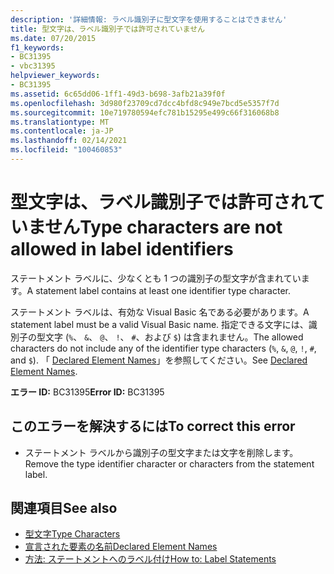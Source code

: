 ```yaml
---
description: '詳細情報: ラベル識別子に型文字を使用することはできません'
title: 型文字は、ラベル識別子では許可されていません
ms.date: 07/20/2015
f1_keywords:
- BC31395
- vbc31395
helpviewer_keywords:
- BC31395
ms.assetid: 6c65dd06-1ff1-49d3-b698-3afb21a39f0f
ms.openlocfilehash: 3d980f23709cd7dcc4bfd8c949e7bcd5e5357f7d
ms.sourcegitcommit: 10e719780594efc781b15295e499c66f316068b8
ms.translationtype: MT
ms.contentlocale: ja-JP
ms.lasthandoff: 02/14/2021
ms.locfileid: "100460853"
---
```

# <a name="type-characters-are-not-allowed-in-label-identifiers"></a><span data-ttu-id="b006f-103">型文字は、ラベル識別子では許可されていません</span><span class="sxs-lookup"><span data-stu-id="b006f-103">Type characters are not allowed in label identifiers</span></span>

<span data-ttu-id="b006f-104">ステートメント ラベルに、少なくとも 1 つの識別子の型文字が含まれています。</span><span class="sxs-lookup"><span data-stu-id="b006f-104">A statement label contains at least one identifier type character.</span></span>  
  
 <span data-ttu-id="b006f-105">ステートメント ラベルは、有効な Visual Basic 名である必要があります。</span><span class="sxs-lookup"><span data-stu-id="b006f-105">A statement label must be a valid Visual Basic name.</span></span> <span data-ttu-id="b006f-106">指定できる文字には、識別子の型文字 (`%`、 `&`、 `@`、 `!`、 `#`、および `$`) は含まれません。</span><span class="sxs-lookup"><span data-stu-id="b006f-106">The allowed characters do not include any of the identifier type characters (`%`, `&`, `@`, `!`, `#`, and `$`).</span></span> <span data-ttu-id="b006f-107">「 [Declared Element Names](../programming-guide/language-features/declared-elements/declared-element-names.md)」を参照してください。</span><span class="sxs-lookup"><span data-stu-id="b006f-107">See [Declared Element Names](../programming-guide/language-features/declared-elements/declared-element-names.md).</span></span>  
  
 <span data-ttu-id="b006f-108">**エラー ID:** BC31395</span><span class="sxs-lookup"><span data-stu-id="b006f-108">**Error ID:** BC31395</span></span>  
  
## <a name="to-correct-this-error"></a><span data-ttu-id="b006f-109">このエラーを解決するには</span><span class="sxs-lookup"><span data-stu-id="b006f-109">To correct this error</span></span>  
  
- <span data-ttu-id="b006f-110">ステートメント ラベルから識別子の型文字または文字を削除します。</span><span class="sxs-lookup"><span data-stu-id="b006f-110">Remove the type identifier character or characters from the statement label.</span></span>  
  
## <a name="see-also"></a><span data-ttu-id="b006f-111">関連項目</span><span class="sxs-lookup"><span data-stu-id="b006f-111">See also</span></span>

- [<span data-ttu-id="b006f-112">型文字</span><span class="sxs-lookup"><span data-stu-id="b006f-112">Type Characters</span></span>](../programming-guide/language-features/data-types/type-characters.md)
- [<span data-ttu-id="b006f-113">宣言された要素の名前</span><span class="sxs-lookup"><span data-stu-id="b006f-113">Declared Element Names</span></span>](../programming-guide/language-features/declared-elements/declared-element-names.md)
- [<span data-ttu-id="b006f-114">方法: ステートメントへのラベル付け</span><span class="sxs-lookup"><span data-stu-id="b006f-114">How to: Label Statements</span></span>](../programming-guide/program-structure/how-to-label-statements.md)
